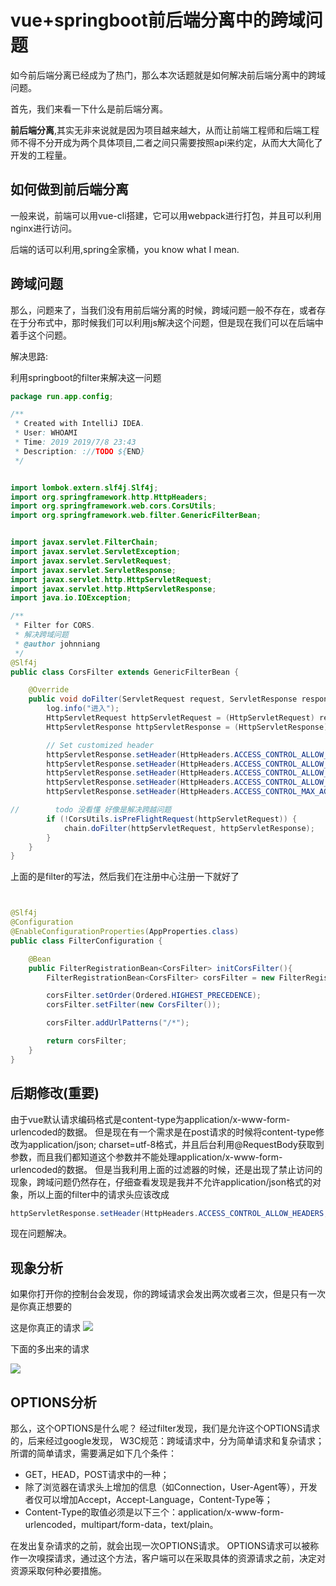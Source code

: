 # vue+springboot前后端分离中的跨域问题

如今前后端分离已经成为了热门，那么本次话题就是如何解决前后端分离中的跨域问题。

首先，我们来看一下什么是前后端分离。

**前后端分离**,其实无非来说就是因为项目越来越大，从而让前端工程师和后端工程师不得不分开成为两个具体项目,二者之间只需要按照api来约定，从而大大简化了开发的工程量。

## 如何做到前后端分离

一般来说，前端可以用vue-cli搭建，它可以用webpack进行打包，并且可以利用nginx进行访问。

后端的话可以利用,spring全家桶，you know what I mean.

## 跨域问题

那么，问题来了，当我们没有用前后端分离的时候，跨域问题一般不存在，或者存在于分布式中，那时候我们可以利用js解决这个问题，但是现在我们可以在后端中着手这个问题。

解决思路:

利用springboot的filter来解决这一问题

```java
package run.app.config;

/**
 * Created with IntelliJ IDEA.
 * User: WHOAMI
 * Time: 2019 2019/7/8 23:43
 * Description: ://TODO ${END}
 */


import lombok.extern.slf4j.Slf4j;
import org.springframework.http.HttpHeaders;
import org.springframework.web.cors.CorsUtils;
import org.springframework.web.filter.GenericFilterBean;


import javax.servlet.FilterChain;
import javax.servlet.ServletException;
import javax.servlet.ServletRequest;
import javax.servlet.ServletResponse;
import javax.servlet.http.HttpServletRequest;
import javax.servlet.http.HttpServletResponse;
import java.io.IOException;

/**
 * Filter for CORS.
 * 解决跨域问题
 * @author johnniang
 */
@Slf4j
public class CorsFilter extends GenericFilterBean {

    @Override
    public void doFilter(ServletRequest request, ServletResponse response, FilterChain chain) throws IOException, ServletException {
        log.info("进入");
        HttpServletRequest httpServletRequest = (HttpServletRequest) request;
        HttpServletResponse httpServletResponse = (HttpServletResponse) response;

        // Set customized header
        httpServletResponse.setHeader(HttpHeaders.ACCESS_CONTROL_ALLOW_ORIGIN, httpServletRequest.getHeader(HttpHeaders.ORIGIN));
        httpServletResponse.setHeader(HttpHeaders.ACCESS_CONTROL_ALLOW_HEADERS, "x-requested-with");
        httpServletResponse.setHeader(HttpHeaders.ACCESS_CONTROL_ALLOW_METHODS, "GET, POST, PUT, DELETE, OPTIONS");
        httpServletResponse.setHeader(HttpHeaders.ACCESS_CONTROL_ALLOW_CREDENTIALS, "true");
        httpServletResponse.setHeader(HttpHeaders.ACCESS_CONTROL_MAX_AGE, "3600");

//        todo 没看懂 好像是解决跨越问题
        if (!CorsUtils.isPreFlightRequest(httpServletRequest)) {
            chain.doFilter(httpServletRequest, httpServletResponse);
        }
    }
}
```

上面的是filter的写法，然后我们在注册中心注册一下就好了

```java


@Slf4j
@Configuration
@EnableConfigurationProperties(AppProperties.class)
public class FilterConfiguration {

    @Bean
    public FilterRegistrationBean<CorsFilter> initCorsFilter(){
        FilterRegistrationBean<CorsFilter> corsFilter = new FilterRegistrationBean<>();

        corsFilter.setOrder(Ordered.HIGHEST_PRECEDENCE);
        corsFilter.setFilter(new CorsFilter());

        corsFilter.addUrlPatterns("/*");

        return corsFilter;
    }
}

```

## 后期修改(重要)

由于vue默认请求编码格式是content-type为application/x-www-form-urlencoded的数据。 但是现在有一个需求是在post请求的时候将content-type修改为application/json; charset=utf-8格式，并且后台利用@RequestBody获取到参数，而且我们都知道这个参数并不能处理application/x-www-form-urlencoded的数据。 但是当我利用上面的过滤器的时候，还是出现了禁止访问的现象，跨域问题仍然存在，仔细查看发现是我并不允许application/json格式的对象，所以上面的filter中的请求头应该改成

```java
httpServletResponse.setHeader(HttpHeaders.ACCESS_CONTROL_ALLOW_HEADERS, "Origin, X-Requested-With, Content-Type, Accept");
```

现在问题解决。

## 现象分析

如果你打开你的控制台会发现，你的跨域请求会发出两次或者三次，但是只有一次是你真正想要的

这是你真正的请求 ![](https://s2.ax1x.com/2019/07/22/eCyCy4.png)

下面的多出来的请求

![](https://s2.ax1x.com/2019/07/22/eCy10A.png)

## OPTIONS分析

那么，这个OPTIONS是什么呢？ 经过filter发现，我们是允许这个OPTIONS请求的，后来经过google发现， W3C规范：跨域请求中，分为简单请求和复杂请求；所谓的简单请求，需要满足如下几个条件：

* GET，HEAD，POST请求中的一种；
* 除了浏览器在请求头上增加的信息（如Connection，User-Agent等），开发者仅可以增加Accept，Accept-Language，Content-Type等；
* Content-Type的取值必须是以下三个：application/x-www-form-urlencoded，multipart/form-data，text/plain。

在发出复杂请求的之前，就会出现一次OPTIONS请求。 OPTIONS请求可以被称作一次嗅探请求，通过这个方法，客户端可以在采取具体的资源请求之前，决定对资源采取何种必要措施。
